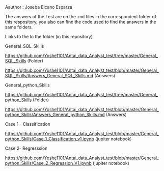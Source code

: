 Aauthor : Joseba Elcano Esparza

The answers of the Test are on the .md files in the correspondent folder of this respository, you also can find the code used to find the answers in the same folders. 

Links to the to the folder (in this repository)

General_SQL_Skills 

https://github.com/Yoshe1101/Antai_data_Analyst_test/tree/master/General_SQL_Skills (Folder)

https://github.com/Yoshe1101/Antai_data_Analyst_test/blob/master/General_SQL_Skills/Answers_General_SQL_Skills.md (Answers)


General_python_Skills 

https://github.com/Yoshe1101/Antai_data_Analyst_test/tree/master/General_python_Skills (Folder)

https://github.com/Yoshe1101/Antai_data_Analyst_test/blob/master/General_python_Skills/Answers_General_python_Skills.md (Answers)

Case 1 - Classification  

https://github.com/Yoshe1101/Antai_data_Analyst_test/blob/master/General_python_Skills/Case_1_Classification_v1.ipynb (jupiter notebook)

Case 2- Regresssion 

https://github.com/Yoshe1101/Antai_data_Analyst_test/blob/master/General_python_Skills/Case_2_Regression_V1.ipynb (jupiter notebook)
